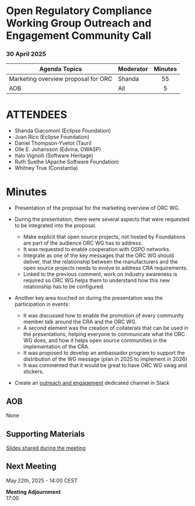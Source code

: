# **Open Regulatory Compliance Working Group** Outreach and Engagement Community Call

###  30 April 2025 

| Agenda Topics | Moderator | Minutes |
| ----- | ----- | :---: |
| Marketing overview proposal for ORC | Shanda | 55 |
| AOB | All | 5 |

 

# ATTENDEES

- Shanda Giacomoni (Eclipse Foundation)  
- Juan Rico (Eclipse Foundation)  
- Daniel Thompson-Yvetot (Tauri)   
- Olle E. Johansson (Edvina, OWASP)  
- Italo Vignolli (Software Heritage)  
- Ruth Suelhe (Apache Software Foundation)  
- Whitney True (Constantia)

# Minutes

- Presentation of the proposal for the marketing overview of ORC WG.  
    
- During the presentation, there were several aspects that were requested to be integrated into the proposal.  
  - Make explicit that open source projects, not hosted by Foundations are part of the audience ORC WG has to address.  
  - It was requested to enable cooperation with OSPO networks.  
  - Integrate as one of the key messages that the ORC WG should deliver, that the relationship between the manufacturers and the open source projects needs to evolve to address CRA requirements.  
  - Linked to the previous comment, work on industry awareness is required so ORC WG helps them to understand how this new relationship has to be configured.

- Another key area touched on during the presentation was the participation in events:  
  - It was discussed how to enable the promotion of every community member talk around the CRA and the ORC WG.  
  - A second element was the creation of collaterals that can be used in the presentations, helping everyone to communicate what the ORC WG does, and how it helps open source communities in the implementation of the CRA.  
  - It was proposed to develop an ambassador program to support the distribution of the WG message (plan in 2025 to implement in 2026\)  
  - It was commented that it would be great to have ORC WG swag and stickers.  
- Create an [outreach and engagement](https://orcwg.slack.com/archives/C08JHFPFUMQ) dedicated channel in Slack

## AOB

None

## Supporting Materials
[Slides shared during the meeting](./presentations/2025-04-30-outreach-and-engagement-call.pdf)
## Next Meeting

May 22th, 2025 \- 14:00 CEST

**Meeting Adjournment**  
17:00  
